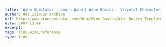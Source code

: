 ```yaml
---
title: 'Wine Spectator | Learn Wine | Wine Basics | Varietal Characteristics'
author: del.icio.us archive
url: http://www.winespectator.com/Wine/Wine_Basics/Wine_Basics_Template/0,,1004,00.html
date: 2007-12-08
excerpt: 
tags: link,wine,reference
type: link
---
```

